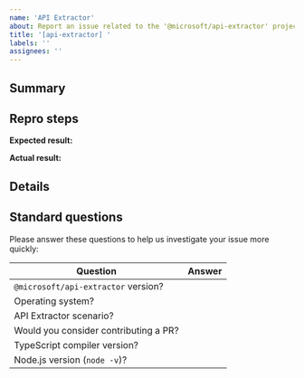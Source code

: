 ```yaml
---
name: 'API Extractor'
about: Report an issue related to the '@microsoft/api-extractor' project and associated packages
title: '[api-extractor] '
labels: ''
assignees: ''
---
```


<!-- Have a question?  Before creating an issue, ask in the chat room: https://rushstack.zulipchat.com/ -->

<!-- Invoke API Extractor with the "--diagnostics" parameter.  It often prints information that is helpful for diagnosing problems. -->

<!--------------------------------------------------------------------------
👉 STEP 1: Write a concise but specific issue title in the box above.
     Example: "[api-extractor] Using --example switch causes TypeError"
--------------------------------------------------------------------------->

## Summary

<!--------------------------------------------------------------------------
👉 STEP 2: In a few sentences, please explain:

     What were you trying to accomplish?
     What action did you perform that ran into trouble?
     What went wrong?
--------------------------------------------------------------------------->

## Repro steps

<!--------------------------------------------------------------------------
👉 STEP 3: If your issue is a feature request and not a bug, delete this
     "Repro steps" section and skip to STEP 6.

👉 STEP 4: In many cases we can investigate bugs much faster if you include:
     The URL for a simplified Git branch that reproduces the problem.
     Step by step instructions for how to build the branch and see the error.

👉 STEP 5: It's also helpful to include an "expected" and "actual" result.
     But if that's not relevant, feel free to delete those fields.
--------------------------------------------------------------------------->

  **Expected result:** <!-- What you expected these steps to accomplish -->

  **Actual result:** <!-- If an error occurred, include the full error message text and any call stack. -->

## Details

<!--------------------------------------------------------------------------
👉 STEP 6: Provide any additional information you think might be helpful:

     What do you think is the cause of this problem?
     How do you think we should fix this?
--------------------------------------------------------------------------->

## Standard questions

Please answer these questions to help us investigate your issue more quickly:

| Question | Answer |
| -------- | -------- |
| `@microsoft/api-extractor` version? | <!-- X.Y.Z --> |
| Operating system? | <!-- Windows / Mac / Linux --> |
| API Extractor scenario? | <!-- reporting (.api.md) / rollups (.d.ts) / docs (.api.json) --> |
| Would you consider contributing a PR? | <!-- Yes / No --> |
| TypeScript compiler version? | <!-- X.Y.Z --> |
| Node.js version (`node -v`)? | <!-- X.Y.Z --> |
